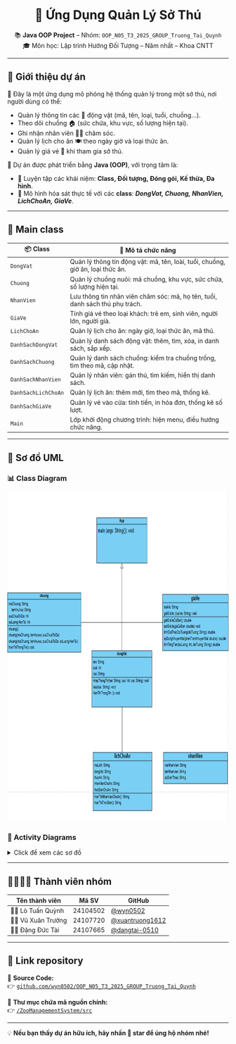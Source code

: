 <h1 align="center">🐾 Ứng Dụng Quản Lý Sở Thú</h1>

<p align="center">
  📚 <strong>Java OOP Project</strong> – Nhóm: <code>OOP_N05_T3_2025_GROUP_Truong_Tai_Quynh</code><br>
  🎓 Môn học: Lập trình Hướng Đối Tượng – Năm nhất – Khoa CNTT
</p>

---

## 📌 Giới thiệu dự án

🎯 Đây là một ứng dụng mô phỏng hệ thống quản lý trong một sở thú, nơi người dùng có thể:
- Quản lý thông tin các 🦁 động vật (mã, tên, loại, tuổi, chuồng...).
- Theo dõi chuồng 🏠 (sức chứa, khu vực, số lượng hiện tại).
- Ghi nhận nhân viên 👨‍🌾 chăm sóc.
- Quản lý lịch cho ăn 🍽️ theo ngày giờ và loại thức ăn.
- Quản lý giá vé 🎫 khi tham gia sở thú.

🔧 Dự án được phát triển bằng **Java (OOP)**, với trọng tâm là:
- 🎯 Luyện tập các khái niệm: **Class, Đối tượng, Đóng gói, Kế thừa, Đa hình**.
- 🔁 Mô hình hóa sát thực tế với các **class**: ***DongVat, Chuong, NhanVien, LichChoAn, GiaVe***.

---

## 🧱 Main class

| 📦 Class              | 📝 Mô tả chức năng |
|------------------------|--------------------|
| `DongVat`              | Quản lý thông tin động vật: mã, tên, loài, tuổi, chuồng, giờ ăn, loại thức ăn. |
| `Chuong`               | Quản lý chuồng nuôi: mã chuồng, khu vực, sức chứa, số lượng hiện tại. |
| `NhanVien`             | Lưu thông tin nhân viên chăm sóc: mã, họ tên, tuổi, danh sách thú phụ trách. |
| `GiaVe`                | Tính giá vé theo loại khách: trẻ em, sinh viên, người lớn, người già. |
| `LichChoAn`            | Quản lý lịch cho ăn: ngày giờ, loại thức ăn, mã thú. |
| `DanhSachDongVat`      | Quản lý danh sách động vật: thêm, tìm, xóa, in danh sách, sắp xếp. |
| `DanhSachChuong`       | Quản lý danh sách chuồng: kiểm tra chuồng trống, tìm theo mã, cập nhật. |
| `DanhSachNhanVien`     | Quản lý nhân viên: gán thú, tìm kiếm, hiển thị danh sách. |
| `DanhSachLichChoAn`    | Quản lý lịch ăn: thêm mới, tìm theo mã, thống kê. |
| `DanhSachGiaVe`        | Quản lý vé vào cửa: tính tiền, in hóa đơn, thống kê số lượt. |
| `Main`                 | Lớp khởi động chương trình: hiện menu, điều hướng chức năng. |

---

## 📐 Sơ đồ UML

### 📊 Class Diagram
<img width="677" height="748" alt="Class Diagram" src="https://github.com/wyn0502/OOP_N05_T3_2025_GROUP_Truong_Tai_Quynh/blob/main/ZooManagementSystem/image/class%20diagram.png?raw=true"/>

### 🔁 Activity Diagrams
<details>
<summary>Click để xem các sơ đồ</summary>

<img width="696" height="732" alt="Activity Diagram 1" src="https://github.com/user-attachments/assets/1630336a-5629-46f6-8ef2-4865798ce0ad" />
<img width="393" height="706" alt="Activity Diagram 2" src="https://github.com/user-attachments/assets/bc42dae3-ffb3-4eb5-889c-82c032fc2acf" />
<img width="629" height="683" alt="Activity Diagram 3" src="https://github.com/user-attachments/assets/946fc813-4757-4e8d-be5f-1b1838697849" />
<img width="474" height="627" alt="Activity Diagram 4" src="https://github.com/user-attachments/assets/04166dc4-4de6-47d2-97b9-0cb4dd0fbbd6" />
<img width="857" height="736" alt="Activity Diagram 5" src="https://github.com/user-attachments/assets/2a66e0e5-fd64-48c5-898c-70276ae92f37" />
</details>

---

## 👨‍👩‍👧‍👦 Thành viên nhóm

| Tên thành viên        | Mã SV      | GitHub                                            |
|------------------------|------------|----------------------------------------------------|
| 🧑‍💻 Lò Tuấn Quỳnh       | 24104502   | [@wyn0502](https://github.com/wyn0502)             |
| 👨‍💻 Vũ Xuân Trường      | 24107720   | [@xuantruong1612](https://github.com/xuantruong1612) |
| 👨‍💻 Đặng Đức Tài         | 24107665   | [@dangtai-0510](https://github.com/dangtai-0510)     |

---

## 🔗 Link repository

📂 **Source Code:**  
👉 [`github.com/wyn0502/OOP_N05_T3_2025_GROUP_Truong_Tai_Quynh`](https://github.com/wyn0502/OOP_N05_T3_2025_GROUP_Truong_Tai_Quynh)

📁 **Thư mục chứa mã nguồn chính:**  
👉 [`/ZooManagementSystem/src`](https://github.com/wyn0502/OOP_N05_T3_2025_GROUP_Truong_Tai_Quynh/tree/main/ZooManagementSystem/src)

---

💡 **Nếu bạn thấy dự án hữu ích, hãy nhấn 🌟 star để ủng hộ nhóm nhé!**
